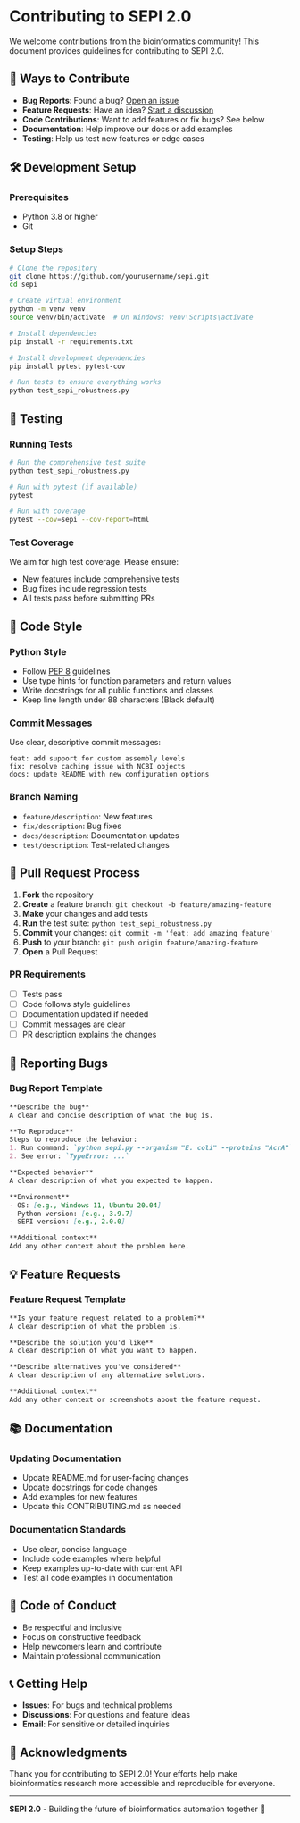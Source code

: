 # Contributing to SEPI 2.0

We welcome contributions from the bioinformatics community! This document provides guidelines for contributing to SEPI 2.0.

## 🚀 Ways to Contribute

- **Bug Reports**: Found a bug? [Open an issue](https://github.com/yourusername/sepi/issues)
- **Feature Requests**: Have an idea? [Start a discussion](https://github.com/yourusername/sepi/discussions)
- **Code Contributions**: Want to add features or fix bugs? See below
- **Documentation**: Help improve our docs or add examples
- **Testing**: Help us test new features or edge cases

## 🛠️ Development Setup

### Prerequisites
- Python 3.8 or higher
- Git

### Setup Steps
```bash
# Clone the repository
git clone https://github.com/yourusername/sepi.git
cd sepi

# Create virtual environment
python -m venv venv
source venv/bin/activate  # On Windows: venv\Scripts\activate

# Install dependencies
pip install -r requirements.txt

# Install development dependencies
pip install pytest pytest-cov

# Run tests to ensure everything works
python test_sepi_robustness.py
```

## 🧪 Testing

### Running Tests
```bash
# Run the comprehensive test suite
python test_sepi_robustness.py

# Run with pytest (if available)
pytest

# Run with coverage
pytest --cov=sepi --cov-report=html
```

### Test Coverage
We aim for high test coverage. Please ensure:
- New features include comprehensive tests
- Bug fixes include regression tests
- All tests pass before submitting PRs

## 📝 Code Style

### Python Style
- Follow [PEP 8](https://pep8.org/) guidelines
- Use type hints for function parameters and return values
- Write docstrings for all public functions and classes
- Keep line length under 88 characters (Black default)

### Commit Messages
Use clear, descriptive commit messages:
```
feat: add support for custom assembly levels
fix: resolve caching issue with NCBI objects
docs: update README with new configuration options
```

### Branch Naming
- `feature/description`: New features
- `fix/description`: Bug fixes
- `docs/description`: Documentation updates
- `test/description`: Test-related changes

## 🔄 Pull Request Process

1. **Fork** the repository
2. **Create** a feature branch: `git checkout -b feature/amazing-feature`
3. **Make** your changes and add tests
4. **Run** the test suite: `python test_sepi_robustness.py`
5. **Commit** your changes: `git commit -m 'feat: add amazing feature'`
6. **Push** to your branch: `git push origin feature/amazing-feature`
7. **Open** a Pull Request

### PR Requirements
- [ ] Tests pass
- [ ] Code follows style guidelines
- [ ] Documentation updated if needed
- [ ] Commit messages are clear
- [ ] PR description explains the changes

## 🐛 Reporting Bugs

### Bug Report Template
```markdown
**Describe the bug**
A clear and concise description of what the bug is.

**To Reproduce**
Steps to reproduce the behavior:
1. Run command: `python sepi.py --organism "E. coli" --proteins "AcrA"`
2. See error: `TypeError: ...`

**Expected behavior**
A clear description of what you expected to happen.

**Environment**
- OS: [e.g., Windows 11, Ubuntu 20.04]
- Python version: [e.g., 3.9.7]
- SEPI version: [e.g., 2.0.0]

**Additional context**
Add any other context about the problem here.
```

## 💡 Feature Requests

### Feature Request Template
```markdown
**Is your feature request related to a problem?**
A clear description of what the problem is.

**Describe the solution you'd like**
A clear description of what you want to happen.

**Describe alternatives you've considered**
A clear description of any alternative solutions.

**Additional context**
Add any other context or screenshots about the feature request.
```

## 📚 Documentation

### Updating Documentation
- Update README.md for user-facing changes
- Update docstrings for code changes
- Add examples for new features
- Update this CONTRIBUTING.md as needed

### Documentation Standards
- Use clear, concise language
- Include code examples where helpful
- Keep examples up-to-date with current API
- Test all code examples in documentation

## 🤝 Code of Conduct

- Be respectful and inclusive
- Focus on constructive feedback
- Help newcomers learn and contribute
- Maintain professional communication

## 📞 Getting Help

- **Issues**: For bugs and technical problems
- **Discussions**: For questions and feature ideas
- **Email**: For sensitive or detailed inquiries

## 🙏 Acknowledgments

Thank you for contributing to SEPI 2.0! Your efforts help make bioinformatics research more accessible and reproducible for everyone.

---

**SEPI 2.0** - Building the future of bioinformatics automation together 🧬